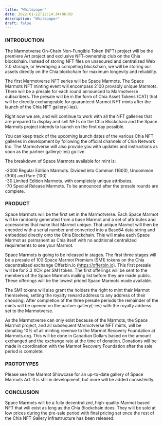 ```yaml
---
title: "Whitepaper"
date: 2022-01-12T12:14:34+06:00
description: "Whitepaper"
draft: false
---
```


### INTRODUCTION

The Marmotverse On-Chain Non-Fungible Token (NFT) project will be the premiere Art project and exclusive NFT-ownership club on the Chia blockchain. Instead of storing NFT files on unsecured and centralized Web 2.0 storage, or leveraging a competing blockchain, we will be storing our assets directly on the Chia blockchain for maximum longevity and reliability.

The first Marmotverse NFT series will be Space Marmots. The Space Marmots NFT minting event will encompass 2100 provably unique Marmots. There will be a presale for each round announced to Marmotverse subscribers. The presale will be in the form of Chia Asset Tokens (CAT) that will be directly exchangeable for guaranteed Marmot NFT mints after the launch of the Chia NFT gallery(-ies).

Right now we are, and will continue to work with all the NFT galleries that are prepared to display and sell NFTs on the Chia Blockchain and the Space Marmots project intends to launch on the first day possible.

You can keep track of the upcoming launch dates of the various Chia NFT galleries in development by following the official channels of Chia Network Inc. The Marmotverse will also provide you with updates and instructions as soon as the partner gallery(-ies) go live.  

The breakdown of Space Marmots available for mint is:

-2000 Regular Edition Marmots. Divided into Common (1600), Uncommon (300) and Rare (100)  
-30 Limited Edition Marmots. with completely unique attributes.  
-70 Special Release Marmots. To be announced after the presale rounds are complete.  

### PRODUCT

Space Marmots will be the first set in the Marmotverse. Each Space Marmot will be randomly generated from a base Marmot and a set of attributes and accessories that make that Marmot unique. That unique Marmot will then be encoded with a serial number and converted into a Base64 data string and embedded directly onto the Chia Blockchain. This will make each Space Marmot as permanent as Chia itself with no additional centralized requirements to see your Marmot.

Space Marmots is going to be released in stages. The first three stages will be a presale of 100 Space Marmot Premium (SM1) tokens on the Chia decentralized exchange Offerbin.io (https://offerbin.io). This first presale will be for 2.3 XCH per SM1 token. The first offerings will be sent to the members of the Space Marmots mailing list before they are made public. These offerings will be the lowest priced Space Marmots made available.

The SM1 tokens will also grant the holders the right to mint their Marmot themselves, setting the royalty reward address to any address of their choosing. After completion of  the three presale periods the remainder of the mints will be opened on the partner gallery(-ies) with the royalty address set to the Marmotverse.

As the Marmotverse can only exist because of the Marmots, the Space Marmot project, and all subsequent Marmotverse NFT mints, will be donating 10% of all minting revenue to the Marmot Recovery Foundation at Marmots.org. This will be done in Canadian Dollars based on the amount exchanged and the exchange rate at the time of donation. Donations will be made in coordination with the Marmot Recovery Foundation after the sale period is complete.

### PROTOTYPES

Please see the Marmot Showcase for an up-to-date gallery of Space Marmots Art. It is still in development, but more will be added consistently.

### CONCLUSION

Space Marmots will be a fully decentralized, high-quality Marmot based NFT that will exist as long as the Chia Blockchain does. They will be sold at low prices during the pre-sale period with final pricing set once the rest of the Chia NFT Gallery infrastructure has been released. 